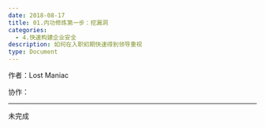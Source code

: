 ```yaml
---
date: 2018-08-17
title: 01.内功修炼第一步：挖漏洞
categories:
  - 4.快速构建企业安全
description: 如何在入职初期快速得到领导重视
type: Document
---
```


作者：Lost Maniac

协作：

-----

未完成